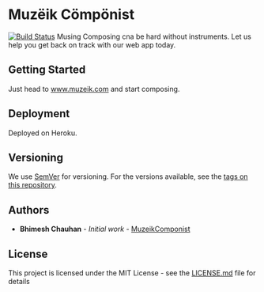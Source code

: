 
# Muzëik  Cömpönist
[![Build Status](https://travis-ci.org/{ORG-or-USERNAME}/{REPO-NAME}.png?branch=master)](https://travis-ci.org/bhimeshchauhan/MuzeikComponist)
Musing Composing cna be hard without instruments. Let us help you get back on track with our web app today.

## Getting Started

Just head to www.muzeik.com and start composing.

## Deployment

Deployed on Heroku.

## Versioning

We use [SemVer](http://semver.org/) for versioning. For the versions available, see the [tags on this repository](https://github.com/your/project/tags).

## Authors

* **Bhimesh Chauhan** - *Initial work* - [MuzeikComponist](https://github.com/bhimeshchauhan/MuzeikComponist)

## License

This project is licensed under the MIT License - see the [LICENSE.md](LICENSE.md) file for details
